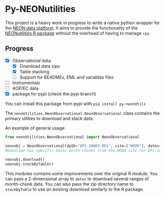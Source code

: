 # Py-NEONutilities

This project is a heavy work in progress to write a native python wrapper for the [NEON data platform](https://data.neonscience.org).
It aims to provide the functionality of the [NEONutilities R package](https://github.com/NEONScience/NEON-utilities/tree/master/neonUtilities)
without the overhead of having to manage `rpy`.

## Progress
- [X] Observational data
  - [X] Download data zips 
  - [X] Table stacking
  - [ ] Support for READMEs, EML and variables files
- [ ] Instrumentals
- [ ] AOP/EC data
- [X] package for pypi (check the pypi branch)

You can install this package from pypi with `pip install py-neonUtils`

The `neonUtilities.NeonObservational.NeonObservational` class contains the primary utlities to download and stack data.

An example of general usage:
```python
from neonUtilities.NeonObservational import NeonObservational

neonobj = NeonObservational(dpID="DP1.10003.001", site=["WOOD"], dates=["2015-07","2017-07"], package="basic")
#Download two specific basic month-chunks from the WOOD site for DP1.10003.001

neonobj.download()
neonobj.stackByTable()
```

This modules contains some improvements over
the original R module. You can pass a 2-dimensional array to `dates` to download several ranges of month-chunk data.
You can also pass the zip directory name to `stackByTable` to use an existing download similarly to the R package.

 

